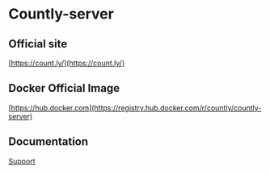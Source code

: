 # Countly-server

## Official site
[https://count.ly/](https://count.ly/)

## Docker Official Image
[https://hub.docker.com](https://registry.hub.docker.com/r/countly/countly-server)

## Documentation
[Support](https://support.count.ly/hc/en-us)
